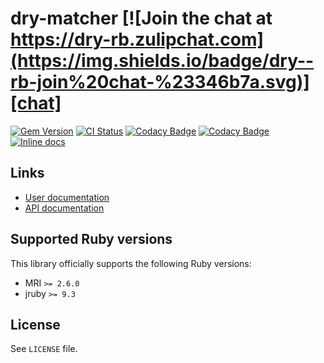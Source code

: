 <!--- this file is synced from dry-rb/template-gem project -->
[gem]: https://rubygems.org/gems/dry-matcher
[actions]: https://github.com/dry-rb/dry-matcher/actions
[codacy]: https://www.codacy.com/gh/dry-rb/dry-matcher
[chat]: https://dry-rb.zulipchat.com
[inchpages]: http://inch-ci.org/github/dry-rb/dry-matcher

# dry-matcher [![Join the chat at https://dry-rb.zulipchat.com](https://img.shields.io/badge/dry--rb-join%20chat-%23346b7a.svg)][chat]

[![Gem Version](https://badge.fury.io/rb/dry-matcher.svg)][gem]
[![CI Status](https://github.com/dry-rb/dry-matcher/workflows/CI/badge.svg)][actions]
[![Codacy Badge](https://api.codacy.com/project/badge/Grade/f09a7d1745fd430d829a1f825357db88)][codacy]
[![Codacy Badge](https://api.codacy.com/project/badge/Coverage/f09a7d1745fd430d829a1f825357db88)][codacy]
[![Inline docs](http://inch-ci.org/github/dry-rb/dry-matcher.svg?branch=master)][inchpages]

## Links

* [User documentation](https://dry-rb.org/gems/dry-matcher)
* [API documentation](http://rubydoc.info/gems/dry-matcher)

## Supported Ruby versions

This library officially supports the following Ruby versions:

* MRI `>= 2.6.0`
* jruby `>= 9.3`

## License

See `LICENSE` file.
